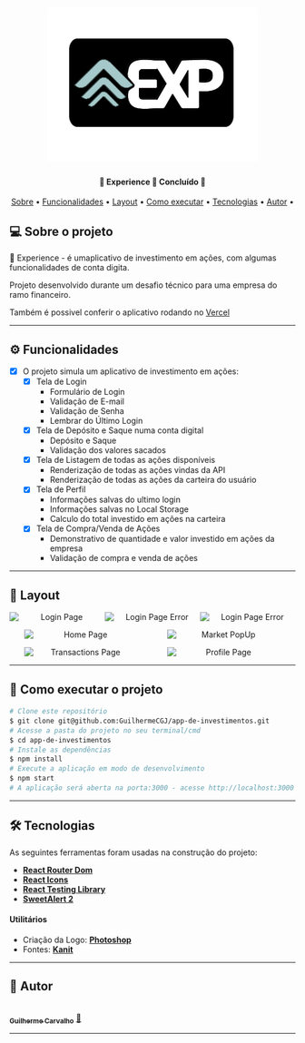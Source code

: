 <h1 align="center">
    <img alt="Exp Logo" title="#Exp Logo" src="./public/ExpLogo.png" />
</h1>

<h4 align="center"> 
	🚧  Experience 🚀 Concluído 🚧
</h4>

<p align="center">
 <a href="#-sobre-o-projeto">Sobre</a> •
 <a href="#-funcionalidades">Funcionalidades</a> •
 <a href="#-layout">Layout</a> • 
 <a href="#-como-executar-o-projeto">Como executar</a> • 
 <a href="#-tecnologias">Tecnologias</a> • 
 <a href="#-autor">Autor</a> • 
</p>


## 💻 Sobre o projeto

🚀 Experience - é umaplicativo de investimento em ações, com algumas funcionalidades de conta digita.


Projeto desenvolvido durante um desafio técnico para uma empresa do ramo financeiro.

Também é possivel conferir o aplicativo rodando no <a href="https://experience-guilhermecgj.vercel.app/">
Vercel </a>


---

## ⚙️ Funcionalidades

- [x] O projeto simula um aplicativo de investimento em ações:
  - [x] Tela de Login
    - Formulário de Login
    - Validação de E-mail
    - Validação de Senha
    - Lembrar do Último Login
  - [x] Tela de Depósito e Saque numa conta digital
    - Depósito e Saque
    - Validação dos valores sacados
  - [x] Tela de Listagem de todas as ações disponíveis
    - Renderização de todas as ações vindas da API
    - Renderização de todas as ações da carteira do usuário
  - [x] Tela de Perfil
    - Informações salvas do ultimo login
    - Informações salvas no Local Storage
    - Calculo do total investido em ações na carteira
  - [x] Tela de Compra/Venda de Ações
    - Demonstrativo de quantidade e valor investido em ações da empresa
    - Validação de compra e venda de ações



---

## 🎨 Layout

<p align="center" style="display: flex; align-items: flex-start; justify-content: space-around;">
  <img alt="Login Page" title="Login Page" src="https://uploaddeimagens.com.br/images/003/954/808/original/Screenshot_2022-07-24_at_18-55-49_Experience.png?1658700623" width="200px">
   
  <img alt="Login Page Error" title="Login Page Error" src="https://uploaddeimagens.com.br/images/003/954/809/original/Screenshot_2022-07-24_at_18-55-32_Experience.png?1658700661" width="200px">

  <img alt="Login Page Error" title="Login Page Error" src="https://uploaddeimagens.com.br/images/003/954/810/original/Screenshot_2022-07-24_at_18-53-52_Experience.png?1658700874" width="200px">
</p>

<p align="center" style="display: flex; align-items: flex-start; justify-content: space-around;">
  <img alt="Home Page" title="Home Page" src="https://uploaddeimagens.com.br/images/003/954/813/original/Screenshot_2022-07-24_at_18-53-30_Experience.png?1658700968" width="200px">
   
  <img alt="Market PopUp" title="Market PopUp" src="https://uploaddeimagens.com.br/images/003/954/839/original/Screenshot_2022-07-24_at_18-21-14_Experience.png?1658701460" width="200px">
</p>

<p align="center" style="display: flex; align-items: flex-start; justify-content: space-around;">
  <img alt="Transactions Page" title="Transactions Page" src="https://uploaddeimagens.com.br/images/003/954/825/original/Screenshot_2022-07-24_at_18-54-39_Experience.png?1658701073" width="200px">
   
  <img alt="Profile Page" title="Profile Page" src="https://uploaddeimagens.com.br/images/003/954/821/full/Screenshot_2022-07-24_at_18-53-03_Experience.png?1658701033" width="200px">
</p>


---

## 🚀 Como executar o projeto


```bash
# Clone este repositório
$ git clone git@github.com:GuilhermeCGJ/app-de-investimentos.git
# Acesse a pasta do projeto no seu terminal/cmd
$ cd app-de-investimentos
# Instale as dependências
$ npm install
# Execute a aplicação em modo de desenvolvimento
$ npm start
# A aplicação será aberta na porta:3000 - acesse http://localhost:3000
```

---

## 🛠 Tecnologias

As seguintes ferramentas foram usadas na construção do projeto:

-   **[React Router Dom](https://github.com/ReactTraining/react-router/tree/master/packages/react-router-dom)**
-   **[React Icons](https://react-icons.github.io/react-icons/)**
-   **[React Testing Library](https://testing-library.com/)**
-   **[SweetAlert 2](https://sweetalert2.github.io/)**


#### **Utilitários**

-   Criação da Logo:  **[Photoshop](https://www.adobe.com/br/products/photoshop.html)**
-   Fontes:  **[Kanit](https://fonts.google.com/specimen/Kanit?preview.size=24&preview.text_type=alphabet#about)**


---


## 🦸 Autor
<a href="https://www.linkedin.com/in/guilhermecgj/">
 <img style="border-radius: 50%;" src="https://media-exp1.licdn.com/dms/image/D4D03AQHUBoOqHV5W8Q/profile-displayphoto-shrink_200_200/0/1642029600414?e=1664409600&v=beta&t=E6k82HrHSVC_dpRVYZOoD6te1bP1z7qQy8k4QLM9Agw" width="100px;" alt=""/>
 <br />
 <sub><b>Guilherme Carvalho</b></sub></a> <a href="https://www.linkedin.com/in/guilhermecgj/" title="Guilherme Carvalho">🚀</a>
 <br />

---